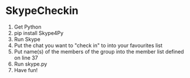 SkypeCheckin
==============

1. Get Python
2. pip install Skype4Py
3. Run Skype
4. Put the chat you want to "check in" to into your favourites list
5. Put name(s) of the members of the group into the member list defined on line 37
6. Run skype.py
7. Have fun!
